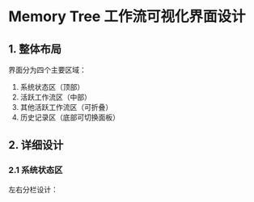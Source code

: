 # Memory Tree 工作流可视化界面设计

## 1. 整体布局

界面分为四个主要区域：
1. 系统状态区（顶部）
2. 活跃工作流区（中部）
3. 其他活跃工作流区（可折叠）
4. 历史记录区（底部可切换面板）

## 2. 详细设计

### 2.1 系统状态区
左右分栏设计： 